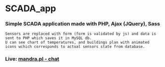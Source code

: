 # SCADA_app
### Simple SCADA application made with PHP, Ajax (JQuery), Sass
```
Sensors are replaced with form (form is validated by js) and data is sent to PHP which saves it in MySQL db.
U can see chart of temperatures, and buildings plan with animated icons wchich corresponds to actual sensors state from database. 
```
### Live: [mandra.pl - chat](http://mandra.pl/scada/index.php)
